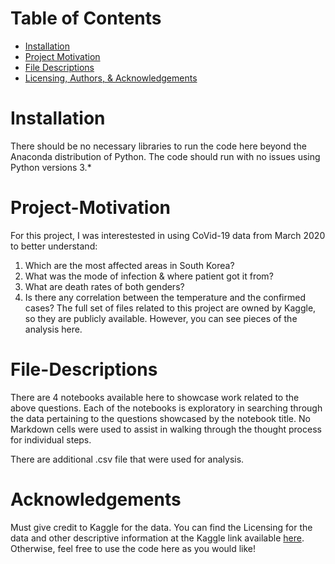 Table of Contents
=================
* [Installation](#Installation)
* [Project Motivation](#Project-Motivation)
* [File Descriptions](#File-Descriptions)
* [Licensing, Authors, & Acknowledgements](#Acknowledgements)

# Installation
There should be no necessary libraries to run the code here beyond the Anaconda distribution of Python. The code should run with no issues using Python versions 3.*

# Project-Motivation
For this project, I was interestested in using CoVid-19 data from March 2020 to better understand:
1. Which are the most affected areas in South Korea?
2. What was the mode of infection & where patient got it from?
3. What are death rates of both genders?
4. Is there any correlation between the temperature and the confirmed cases?
The full set of files related to this project are owned by Kaggle, so they are publicly available. However, you can see pieces of the analysis here.

# File-Descriptions
There are 4 notebooks available here to showcase work related to the above questions. Each of the notebooks is exploratory in searching through the data pertaining to the questions showcased by the notebook title. No Markdown cells were used to assist in walking through the thought process for individual steps.

There are additional .csv file that were used for analysis.

# Acknowledgements
Must give credit to Kaggle for the data. You can find the Licensing for the data and other descriptive information at the Kaggle link available [here](https://www.kaggle.com/kimjihoo/coronavirusdataset/). Otherwise, feel free to use the code here as you would like!
